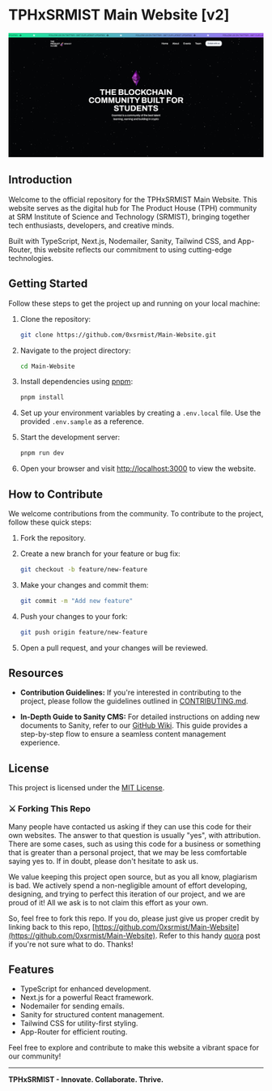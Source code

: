 # TPHxSRMIST Main Website [v2]

![TPHxSRMIST Logo](public/docs/website_hero.png)

## Introduction

Welcome to the official repository for the TPHxSRMIST Main Website. This website serves as the digital hub for The Product House (TPH) community at SRM Institute of Science and Technology (SRMIST), bringing together tech enthusiasts, developers, and creative minds.

Built with TypeScript, Next.js, Nodemailer, Sanity, Tailwind CSS, and App-Router, this website reflects our commitment to using cutting-edge technologies.

## Getting Started

Follow these steps to get the project up and running on your local machine:

1. Clone the repository:

   ```bash
   git clone https://github.com/0xsrmist/Main-Website.git
   ```

2. Navigate to the project directory:

   ```bash
   cd Main-Website
   ```

3. Install dependencies using [pnpm](https://pnpm.io/):

   ```bash
   pnpm install
   ```

4. Set up your environment variables by creating a `.env.local` file. Use the provided `.env.sample` as a reference.

5. Start the development server:

   ```bash
   pnpm run dev
   ```

6. Open your browser and visit [http://localhost:3000](http://localhost:3000) to view the website.

## How to Contribute

We welcome contributions from the community. To contribute to the project, follow these quick steps:

1. Fork the repository.

2. Create a new branch for your feature or bug fix:

   ```bash
   git checkout -b feature/new-feature
   ```

3. Make your changes and commit them:

   ```bash
   git commit -m "Add new feature"
   ```

4. Push your changes to your fork:

   ```bash
   git push origin feature/new-feature
   ```

5. Open a pull request, and your changes will be reviewed.

## Resources

- **Contribution Guidelines:** If you're interested in contributing to the project, please follow the guidelines outlined in [CONTRIBUTING.md](CONTRIBUTING.md).

- **In-Depth Guide to Sanity CMS:** For detailed instructions on adding new documents to Sanity, refer to our [GitHub Wiki](https://github.com/0xsrmist/Main-Website/wiki/). This guide provides a step-by-step flow to ensure a seamless content management experience.

## License

This project is licensed under the [MIT License](LICENSE).

### ⚔ Forking This Repo

Many people have contacted us asking if they can use this code for their own websites. The answer to that question is usually "yes", with attribution. There are some cases, such as using this code for a business or something that is greater than a personal project, that we may be less comfortable saying yes to. If in doubt, please don't hesitate to ask us.

We value keeping this project open source, but as you all know, plagiarism is bad. We actively spend a non-negligible amount of effort developing, designing, and trying to perfect this iteration of our project, and we are proud of it! All we ask is to not claim this effort as your own.

So, feel free to fork this repo. If you do, please just give us proper credit by linking back to this repo, [https://github.com/0xsrmist/Main-Website](https://github.com/0xsrmist/Main-Website). Refer to this handy [quora](https://www.quora.com/Is-it-bad-to-copy-other-peoples-code) post if you're not sure what to do. Thanks!

## Features

- TypeScript for enhanced development.
- Next.js for a powerful React framework.
- Nodemailer for sending emails.
- Sanity for structured content management.
- Tailwind CSS for utility-first styling.
- App-Router for efficient routing.

Feel free to explore and contribute to make this website a vibrant space for our community!

---

**TPHxSRMIST - Innovate. Collaborate. Thrive.**
